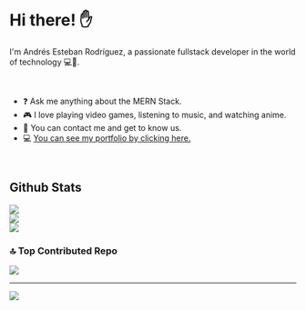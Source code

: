 # Hi there! ✋

I'm Andrés Esteban Rodríguez, a passionate fullstack developer in the world of technology 💻💜.

<br/>  

- ❓ Ask me anything about the MERN Stack.
- 🎮 I love playing video games, listening to music, and watching anime.
- 👻 You can contact me and get to know us.
- 💻 [You can see my portfolio by clicking here.](https://andrutradx.vercel.app)

  
<br/>  

## Github Stats  
![](https://github-readme-stats.vercel.app/api?username=AndruTRADX&theme=react&hide_border=false&include_all_commits=false&count_private=false)<br/>
![](https://github-readme-streak-stats.herokuapp.com/?user=AndruTRADX&theme=react&hide_border=false)<br/>
![](https://github-readme-stats.vercel.app/api/top-langs/?username=AndruTRADX&theme=react&hide_border=false&include_all_commits=false&count_private=false&layout=compact)

### 🔝 Top Contributed Repo
![](https://github-contributor-stats.vercel.app/api?username=AndruTRADX&limit=5&theme=dark&combine_all_yearly_contributions=true)

---
[![](https://visitcount.itsvg.in/api?id=AndruTRADX&icon=0&color=0)](https://visitcount.itsvg.in)

<br />
